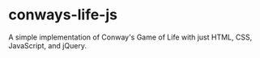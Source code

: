 # conways-life-js
A simple implementation of Conway's Game of Life with just HTML, CSS, JavaScript, and jQuery.
